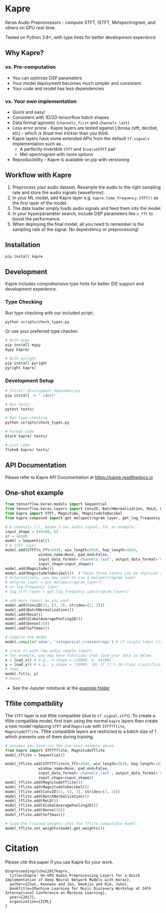 # Kapre
Keras Audio Preprocessors - compute STFT, ISTFT, Melspectrogram, and others on GPU real-time.
 
Tested on Python 3.8+, with type hints for better development experience

## Why Kapre?

### vs. Pre-computation

* You can optimize DSP parameters
* Your model deployment becomes much simpler and consistent.
* Your code and model has less dependencies

### vs. Your own implementation

* Quick and easy!
* Consistent with 1D/2D tensorflow batch shapes
* Data format agnostic (`channels_first` and `channels_last`)
* Less error prone - Kapre layers are tested against Librosa (stft, decibel, etc) - which is (trust me) *trickier* than you think.
* Kapre layers have some extended APIs from the default `tf.signals` implementation such as..
  - A perfectly invertible `STFT` and `InverseSTFT` pair
  - Mel-spectrogram with more options
* Reproducibility - Kapre is available on pip with versioning   

## Workflow with Kapre

1. Preprocess your audio dataset. Resample the audio to the right sampling rate and store the audio signals (waveforms).
2. In your ML model, add Kapre layer e.g. `kapre.time_frequency.STFT()` as the first layer of the model.
3. The data loader simply loads audio signals and feed them into the model
4. In your hyperparameter search, include DSP parameters like `n_fft` to boost the performance.
5. When deploying the final model, all you need to remember is the sampling rate of the signal. No dependency or preprocessing!

## Installation

```sh
pip install kapre
```

## Development

Kapre includes comprehensive type hints for better IDE support and development experience.

### Type Checking

Run type checking with our included script:

```sh
python scripts/check_types.py
```

Or use your preferred type checker:

```sh
# With mypy
pip install mypy
mypy kapre/

# With pyright
pip install pyright
pyright kapre/
```

### Development Setup

```sh
# Install development dependencies
pip install -e ".[dev]"

# Run tests
pytest tests/

# Run type checking
python scripts/check_types.py

# Format code
black kapre/ tests/

# Lint code
flake8 kapre/ tests/
```

## API Documentation

Please refer to Kapre API Documentation at https://kapre.readthedocs.io

## One-shot example

```python
from tensorflow.keras.models import Sequential
from tensorflow.keras.layers import Conv2D, BatchNormalization, ReLU, GlobalAveragePooling2D, Dense, Softmax
from kapre import STFT, Magnitude, MagnitudeToDecibel
from kapre.composed import get_melspectrogram_layer, get_log_frequency_spectrogram_layer

# 6 channels (!), maybe 1-sec audio signal, for an example.
input_shape = (44100, 6)
sr = 44100
model = Sequential()
# A STFT layer
model.add(STFT(n_fft=2048, win_length=2018, hop_length=1024,
               window_name=None, pad_end=False,
               input_data_format='channels_last', output_data_format='channels_last',
               input_shape=input_shape))
model.add(Magnitude())
model.add(MagnitudeToDecibel())  # these three layers can be replaced with get_stft_magnitude_layer()
# Alternatively, you may want to use a melspectrogram layer
# melgram_layer = get_melspectrogram_layer()
# or log-frequency layer
# log_stft_layer = get_log_frequency_spectrogram_layer() 

# add more layers as you want
model.add(Conv2D(32, (3, 3), strides=(2, 2)))
model.add(BatchNormalization())
model.add(ReLU())
model.add(GlobalAveragePooling2D())
model.add(Dense(10))
model.add(Softmax())

# Compile the model
model.compile('adam', 'categorical_crossentropy') # if single-label classification

# train it with raw audio sample inputs
# for example, you may have functions that load your data as below.
x = load_x() # e.g., x.shape = (10000, 6, 44100)
y = load_y() # e.g., y.shape = (10000, 10) if it's 10-class classification
# then..
model.fit(x, y)
# Done!
```

* See the Jupyter notebook at the [example folder](https://github.com/keunwoochoi/kapre/tree/master/examples)

## Tflite compatbility

The `STFT` layer is not tflite compatible (due to `tf.signal.stft`). To create a tflite
compatible model, first train using the normal `kapre` layers then create a new
model replacing `STFT` and `Magnitude` with `STFTTflite`, `MagnitudeTflite`.
Tflite compatible layers are restricted to a batch size of 1 which prevents use
of them during training.

```python
# assumes you have run the one-shot example above.
from kapre import STFTTflite, MagnitudeTflite
model_tflite = Sequential()

model_tflite.add(STFTTflite(n_fft=2048, win_length=2018, hop_length=1024,
               window_name=None, pad_end=False,
               input_data_format='channels_last', output_data_format='channels_last',
               input_shape=input_shape))
model_tflite.add(MagnitudeTflite())
model_tflite.add(MagnitudeToDecibel())  
model_tflite.add(Conv2D(32, (3, 3), strides=(2, 2)))
model_tflite.add(BatchNormalization())
model_tflite.add(ReLU())
model_tflite.add(GlobalAveragePooling2D())
model_tflite.add(Dense(10))
model_tflite.add(Softmax())

# load the trained weights into the tflite compatible model.
model_tflite.set_weights(model.get_weights())
```

# Citation

Please cite this paper if you use Kapre for your work.

```
@inproceedings{choi2017kapre,
  title={Kapre: On-GPU Audio Preprocessing Layers for a Quick Implementation of Deep Neural Network Models with Keras},
  author={Choi, Keunwoo and Joo, Deokjin and Kim, Juho},
  booktitle={Machine Learning for Music Discovery Workshop at 34th International Conference on Machine Learning},
  year={2017},
  organization={ICML}
}
```

